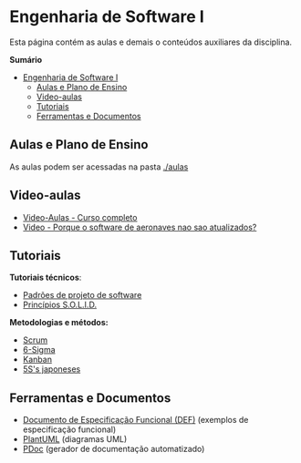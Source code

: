 # Engenharia de Software I

Esta página contém as aulas e demais o conteúdos auxiliares da disciplina.

**Sumário**
- [Engenharia de Software I](#engenharia-de-software-i)
  - [Aulas e Plano de Ensino](#aulas-e-plano-de-ensino)
  - [Video-aulas](#video-aulas)
  - [Tutoriais](#tutoriais)
  - [Ferramentas e Documentos](#ferramentas-e-documentos)

## Aulas e Plano de Ensino

As aulas podem ser acessadas na pasta [./aulas](./aulas)

## Video-aulas
- [Video-Aulas - Curso completo](https://www.youtube.com/playlist?list=PLGjBx0p9zRN-owPh-lkuV8-CMnMSg5fTu)
- [Video - Porque o software de aeronaves nao sao atualizados?](https://youtube.com/shorts/3BKdisR7EoY?si=2EKmroql05AbqSlt)

## Tutoriais
**Tutoriais técnicos**:
- [Padrões de projeto de software](https://refactoring.guru/pt-br/design-patterns/)
- [Princípios S.O.L.I.D.](https://www.estrategiaconcursos.com.br/blog/principios-solid-tse-ti/)

**Metodologias e métodos:**
- [Scrum](https://www.cnnbrasil.com.br/tecnologia/scrum/)
- [6-Sigma](https://sebrae.com.br/sites/PortalSebrae/artigos/seis-sigma-e-ferramenta-de-melhoria-continua-para-as-empresas,688ebbd38f896810VgnVCM1000001b00320aRCRD)
- [Kanban](https://sebrae.com.br/Sebrae/Portal%20Sebrae/Arquivos/ebook_sebrae_metodo-kanban.pdf)
- [5S's japoneses](https://www.wizard.com.br/carreira/5s-o-metodo-japones-que-promete-melhorar-a-produtividade-no-trabalho/)

## Ferramentas e Documentos

- [Documento de Especificação Funcional (DEF)](./especificacao_funcional/) (exemplos de especificação funcional)
- [PlantUML](./plantuml/) (diagramas UML)
- [PDoc](./pdoc/) (gerador de documentação automatizado)